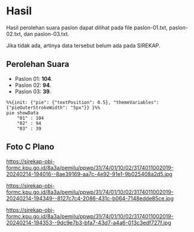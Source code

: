 # Hasil

Hasil perolehan suara paslon dapat dilihat pada file paslon-01.txt, paslon-02.txt, dan paslon-03.txt.

Jika tidak ada, artinya data tersebut belum ada pada SIREKAP.

## Perolehan Suara

 * Paslon 01: **104**.
 * Paslon 02: **94**.
 * Paslon 03: **39**.

```mermaid
%%{init: {"pie": {"textPosition": 0.5}, "themeVariables": {"pieOuterStrokeWidth": "5px"}} }%%
pie showData
    "01" : 104
    "02" : 94
    "03" : 39
```
## Foto C Plano

https://sirekap-obj-formc.kpu.go.id/8a3a/pemilu/ppwp/31/74/01/10/02/3174011002019-20240214-194016--8ae39169-aa7c-4e92-91e1-9b025408a2d5.jpg

https://sirekap-obj-formc.kpu.go.id/8a3a/pemilu/ppwp/31/74/01/10/02/3174011002019-20240214-194349--8127c7c4-2086-431c-b064-7148edde85ce.jpg

https://sirekap-obj-formc.kpu.go.id/8a3a/pemilu/ppwp/31/74/01/10/02/3174011002019-20240214-194353--9dc9e7b3-bfa7-43d7-a4a6-013c3edf727f.jpg
